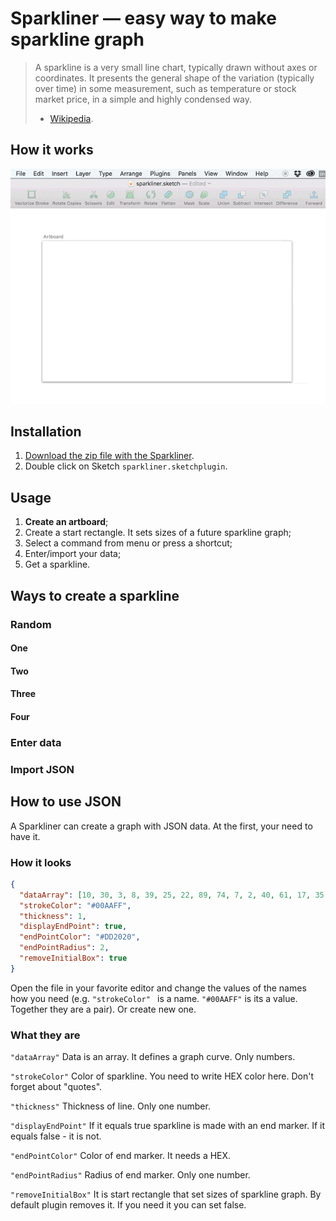 # Sparkliner — easy way to make sparkline graph
> A sparkline is a very small line chart, typically drawn without axes or coordinates. It presents the general shape of the variation (typically over time) in some measurement, such as temperature or stock market price, in a simple and highly condensed way.
> - [Wikipedia](https://en.wikipedia.org/wiki/Sparkline).

## How it works
![Gif more than thousand words](/how-to.gif)

## Installation
1. [Download the zip file with the Sparkliner](https://github.com/Volorf/Sparkliner/archive/master.zip).
2. Double click on Sketch `sparkliner.sketchplugin`.

## Usage
1. **Create an artboard**;
2. Create a start rectangle. It sets sizes of a future sparkline graph;
3. Select a command from menu or press a shortcut;
4. Enter/import your data;
5. Get a sparkline.

## Ways to create a sparkline
### Random
#### One
#### Two
#### Three
#### Four
### Enter data
### Import JSON

## How to use JSON
A Sparkliner can create a graph with JSON data. At the first, your need to have it.

### How it looks

``` json
{
  "dataArray": [10, 30, 3, 8, 39, 25, 22, 89, 74, 7, 2, 40, 61, 17, 35, 31, 8, 14, 39, 32, 53],
  "strokeColor": "#00AAFF",
  "thickness": 1,
  "displayEndPoint": true,
  "endPointColor": "#DD2020",
  "endPointRadius": 2,
  "removeInitialBox": true
}
```
Open the file in your favorite editor and change the values of the names how you need (e.g. `"strokeColor" ` is a name. `"#00AAFF"` is its a value. Together they are a pair). Or create new one.

### What they are

``` "dataArray" ```
Data is an array. It defines a graph curve. Only numbers.

``` "strokeColor" ```
Color of sparkline. You need to write HEX color here. Don't forget about "quotes".

``` "thickness" ```
Thickness of line. Only one number.

``` "displayEndPoint" ```
If it equals true sparkline is made with an end marker. If it equals false - it is not.

``` "endPointColor" ```
Color of end marker. It needs a HEX.

``` "endPointRadius" ```
Radius of end marker. Only one number.

``` "removeInitialBox" ```
It is start rectangle that set sizes of sparkline graph. By default plugin removes it. If you need it you can set false.
